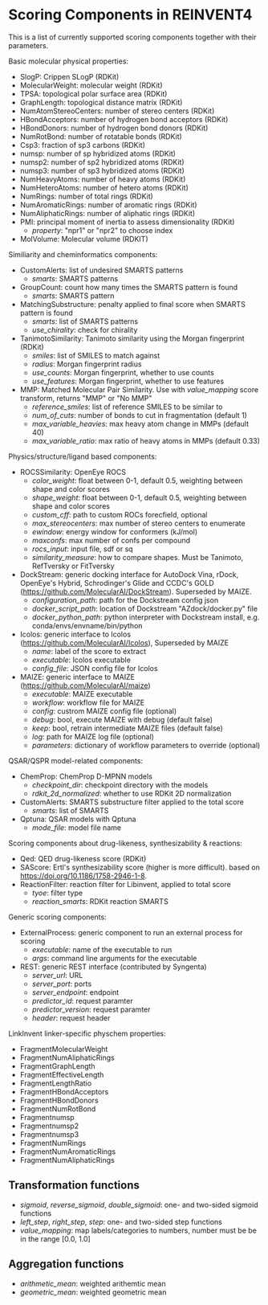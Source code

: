 # Scoring Components in REINVENT4

This is a list of currently supported scoring components together with their
parameters.

Basic molecular physical properties: 
* SlogP: Crippen SLogP (RDKit)
* MolecularWeight: molecular weight (RDKit)
* TPSA: topological polar surface area (RDKit)
* GraphLength: topological distance matrix (RDKit)
* NumAtomStereoCenters: number of stereo centers (RDKit)
* HBondAcceptors: number of hydrogen bond acceptors (RDKit)
* HBondDonors: number of hydrogen bond donors (RDKit)
* NumRotBond: number of rotatable bonds (RDKit)
* Csp3: fraction of sp3 carbons (RDKit)
* numsp: number of sp hybridized atoms (RDKit)
* numsp2: number of sp2 hybridized atoms (RDKit)
* numsp3: number of sp3 hybridized atoms (RDKit)
* NumHeavyAtoms: number of heavy atoms (RDKit)
* NumHeteroAtoms: number of hetero atoms (RDKit)
* NumRings: number of total rings (RDKit)
* NumAromaticRings: number of aromatic rings (RDKit)
* NumAliphaticRings: number of aliphatic rings (RDKit)
* PMI: principal moment of inertia to assess dimensionality (RDKit)
  * _property_: "npr1" or "npr2" to choose index 
* MolVolume: Molecular volume (RDKIT)

Similiarity and cheminformatics components:
* CustomAlerts: list of undesired SMARTS patterns
  * _smarts_: SMARTS patterns 
* GroupCount: count how many times the SMARTS pattern is found
  * _smarts_: SMARTS pattern 
* MatchingSubstructure: penalty applied to final score when SMARTS pattern is found
  * _smarts_: list of SMARTS patterns
  * _use_chirality_: check for chirality
* TanimotoSimilarity: Tanimoto similarity using the Morgan fingerprint (RDKit)
  * _smiles_: list of SMILES to match against
  * _radius_: Morgan fingerprint radius
  * _use_counts_: Morgan fingerprint, whether to use counts
  * _use_features_: Morgan fingerprint, whether to use features
* MMP: Matched Molecular Pair Similarity. Use with _value\_mapping_ score transform, returns "MMP" or "No MMP"
  * _reference\_smiles_: list of reference SMILES to be similar to
  * _num\_of\_cuts_: number of bonds to cut in fragmentation (default 1)
  * _max\_variable\_heavies_: max heavy atom change in MMPs (default 40)
  * _max\_variable\_ratio_:  max ratio of heavy atoms in MMPs (default 0.33)

Physics/structure/ligand based components:
* ROCSSimilarity: OpenEye ROCS
  * _color\_weight_: float between 0-1, default 0.5, weighting between shape and color scores
  * _shape\_weight_: float between 0-1, default 0.5, weighting between shape and color scores
  * _custom\_cff_: path to custom ROCs forecfield, optional
  * _max\_stereocenters_: max number of stereo centers to enumerate
  * _ewindow_: energy window for conformers (kJ/mol)
  * _maxconfs_: max number of confs per compound
  * _rocs\_input_: input file, sdf or sq 
  * _similarity\_measure_: how to compare shapes. Must be Tanimoto, RefTversky or FitTversky
* DockStream: generic docking interface for AutoDock Vina, rDock,
  OpenEye's Hybrid, Schrodinger's Glide and CCDC's GOLD (https://github.com/MolecularAI/DockStream). Superseded by MAIZE.
  * _configuration_path_: path for the Dockstream config json
  * _docker_script_path_: location of Dockstream "AZdock/docker.py" file
  * _docker_python_path_: python interpreter with Dockstream install, e.g. conda/envs/envname/bin/python
* Icolos: generic interface to Icolos (https://github.com/MolecularAI/Icolos), Superseded by MAIZE
  * _name_: label of the score to extract
  * _executable_: Icolos executable
  * _config_file_: JSON config file for Icolos
* MAIZE: generic interface to MAIZE (https://github.com/MolecularAI/maize)
  * _executable_: MAIZE executable
  * _workflow_: workflow file for MAIZE
  * _config_: custrom MAIZE config file (optional)
  * _debug_: bool, execute MAIZE with debug (default false)
  * _keep_: bool, retrain intermediate MAIZE files (default false)
  * _log_: path for MAIZE log file (optional)
  * _parameters_: dictionary of workflow parameters to override (optional)

QSAR/QSPR model-related components:
* ChemProp: ChemProp D-MPNN models
  * _checkpoint_dir_: checkpoint directory with the models
  * _rdkit_2d_normalized_: whether to use RDKit 2D normalization
* CustomAlerts: SMARTS substructure filter applied to the total score
  * _smarts_: list of SMARTS
* Qptuna: QSAR models with Qptuna
  * _mode\_file_: model file name

Scoring components about drug-likeness, synthesizability & reactions:
* Qed: QED drug-likeness score (RDKit)
* SAScore:  Ertl's synthesizability score (higher is more difficult). based on https://doi.org/10.1186/1758-2946-1-8.
* ReactionFilter: reaction filter for Libinvent, applied to total score
  * _tyoe_: filter type
  * _reaction\_smarts_: RDKit reaction SMARTS
  
Generic scoring components:
* ExternalProcess: generic component to run an external process for scoring
  * _executable_: name of the executable to run
  * _args_: command line arguments for the executable
* REST: generic REST interface (contributed by Syngenta)
  * _server_url_: URL
  * _server_port_: ports
  * _server_endpoint_: endpoint
  * _predictor_id_: request paramter
  * _predictor_version_: request paramter
  * _header_: request header

LinkInvent linker-specific physchem properties:
* FragmentMolecularWeight
* FragmentNumAliphaticRings
* FragmentGraphLength
* FragmentEffectiveLength
* FragmentLengthRatio
* FragmentHBondAcceptors
* FragmentHBondDonors
* FragmentNumRotBond
* Fragmentnumsp
* Fragmentnumsp2
* Fragmentnumsp3
* FragmentNumRings
* FragmentNumAromaticRings
* FragmentNumAliphaticRings

## Transformation functions

* _sigmoid_, _reverse\_sigmoid_, _double\_sigmoid_: one- and two-sided sigmoid functions
* _left\_step_, _right\_step_, _step_: one- and two-sided step functions
* _value\_mapping_: map labels/categories to numbers, number must be be in the range \[0.0, 1.0\]

##  Aggregation functions

* _arithmetic\_mean_: weighted arithemtic mean
* _geometric\_mean_: weighted geometric mean
